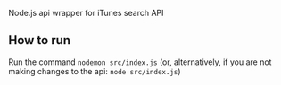 Node.js api wrapper for iTunes search API

## How to run
Run the command `nodemon src/index.js` (or, alternatively, if you are not making changes to the api: `node src/index.js`)
